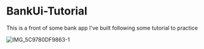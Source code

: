 # BankUi-Tutorial
This is a front of some bank app I've built following some tutorial to practice 

![IMG_5C9780DF9863-1](https://user-images.githubusercontent.com/104564732/213263631-88e6e879-dbcd-474e-a97c-477696815001.jpeg)

